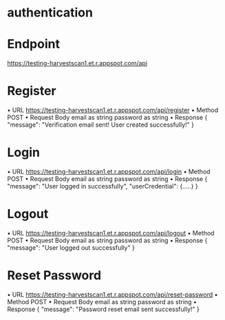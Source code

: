 ﻿# authentication
# Endpoint
https://testing-harvestscan1.et.r.appspot.com/api

# Register
• URL
https://testing-harvestscan1.et.r.appspot.com/api/register
• Method
POST
• Request Body
email as string
password as string
• Response
{
"message": "Verification email sent! User created successfully!"
}


# Login
• URL
https://testing-harvestscan1.et.r.appspot.com/api/login
• Method
POST
• Request Body
email as string
password as string
• Response
{
 "message": "User logged in successfully",
 "userCredential": {…..}
}

# Logout
• URL
https://testing-harvestscan1.et.r.appspot.com/api/logout
• Method
POST
• Request Body
email as string
password as string
• Response
{
 "message": "User logged out successfully"
 }

# Reset Password
• URL
https://testing-harvestscan1.et.r.appspot.com/api/reset-password
• Method
POST
• Request Body
email as string
password as string
• Response
{
"message": "Password reset email sent successfully!"
}
